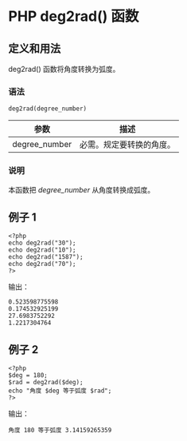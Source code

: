 # PHP deg2rad() 函数



## 定义和用法

deg2rad() 函数将角度转换为弧度。

### 语法

```
deg2rad(degree_number)
```

| 参数 | 描述 |
| --- | --- |
| degree_number | 必需。规定要转换的角度。 |

### 说明

本函数把 _degree_number_ 从角度转换成弧度。

## 例子 1

```
<?php
echo deg2rad("30");
echo deg2rad("10");
echo deg2rad("1587");
echo deg2rad("70");
?>
```

输出：

```
0.523598775598
0.174532925199
27.6983752292
1.2217304764
```

## 例子 2

```
<?php
$deg = 180;
$rad = deg2rad($deg);
echo "角度 $deg 等于弧度 $rad";
?>
```

输出：

```
角度 180 等于弧度 3.14159265359
```



